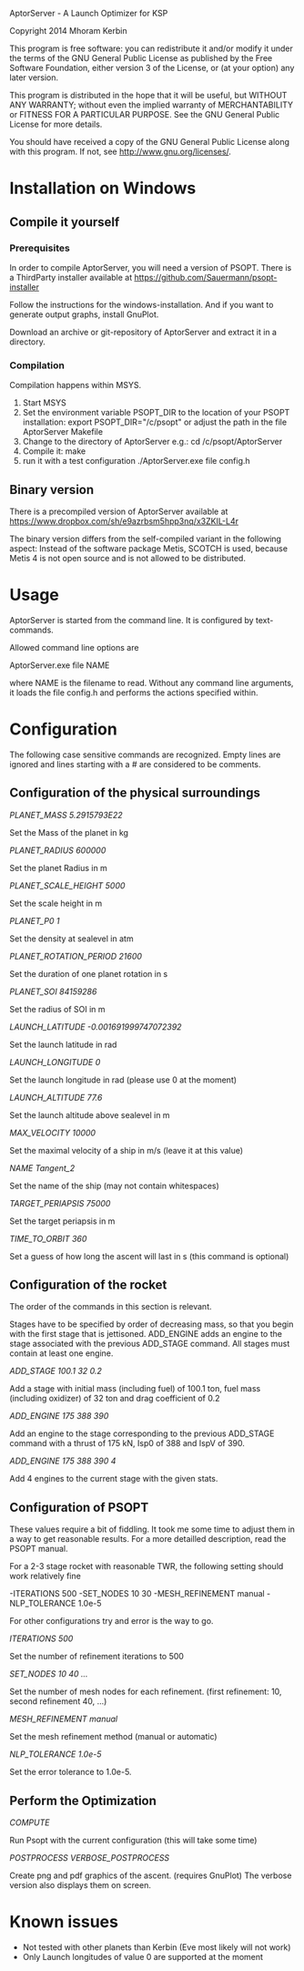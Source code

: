AptorServer - A Launch Optimizer for KSP

Copyright 2014 Mhoram Kerbin

This program is free software: you can redistribute it and/or modify
it under the terms of the GNU General Public License as published by
the Free Software Foundation, either version 3 of the License, or (at
your option) any later version.

This program is distributed in the hope that it will be useful, but
WITHOUT ANY WARRANTY; without even the implied warranty of
MERCHANTABILITY or FITNESS FOR A PARTICULAR PURPOSE.  See the GNU
General Public License for more details.

You should have received a copy of the GNU General Public License
along with this program.  If not, see <http://www.gnu.org/licenses/>.


# Installation on Windows

## Compile it yourself

### Prerequisites

In order to compile AptorServer, you will need a version of PSOPT.
There is a ThirdParty installer available at
https://github.com/Sauermann/psopt-installer

Follow the instructions for the windows-installation. And if you want
to generate output graphs, install GnuPlot.

Download an archive or git-repository of AptorServer and extract it in
a directory.

### Compilation

Compilation happens within MSYS.
1. Start MSYS
2. Set the environment variable PSOPT_DIR to the location of your
   PSOPT installation:
   export PSOPT_DIR="/c/psopt"
   or adjust the path in the file AptorServer Makefile
3. Change to the directory of AptorServer e.g.:
   cd /c/psopt/AptorServer
4. Compile it:
   make
5. run it with a test configuration
   ./AptorServer.exe file config.h

## Binary version

There is a precompiled version of AptorServer available at
https://www.dropbox.com/sh/e9azrbsm5hpp3nq/x3ZKIL-L4r

The binary version differs from the self-compiled variant in the
following aspect:
Instead of the software package Metis, SCOTCH is used, because Metis 4
is not open source and is not allowed to be distributed.

# Usage

AptorServer is started from the command line.
It is configured by text-commands.

Allowed command line options are

AptorServer.exe file NAME

where NAME is the filename to read.
Without any command line arguments, it loads the file config.h and
performs the actions specified within.


# Configuration

The following case sensitive commands are recognized. Empty lines are
ignored and lines starting with a \# are considered to be comments.

## Configuration of the physical surroundings

*PLANET_MASS 5.2915793E22*

Set the Mass of the planet in kg

*PLANET_RADIUS 600000*

Set the planet Radius in m

*PLANET_SCALE_HEIGHT 5000*

Set the scale height in m

*PLANET_P0 1*

Set the density at sealevel in atm

*PLANET_ROTATION_PERIOD 21600*

Set the duration of one planet rotation in s

*PLANET_SOI 84159286*

Set the radius of SOI in m

*LAUNCH_LATITUDE -0.001691999747072392*

Set the launch latitude in rad

*LAUNCH_LONGITUDE 0*

Set the launch longitude in rad (please use 0 at the moment)

*LAUNCH_ALTITUDE 77.6*

Set the launch altitude above sealevel in m

*MAX_VELOCITY 10000*

Set the maximal velocity of a ship in m/s (leave it at this value)

*NAME Tangent_2*

Set the name of the ship (may not contain whitespaces)

*TARGET_PERIAPSIS 75000*

Set the target periapsis in m

*TIME_TO_ORBIT 360*

Set a guess of how long the ascent will last in s (this command is optional)


## Configuration of the rocket

The order of the commands in this section is relevant.

Stages have to be specified by order of decreasing mass, so that you
begin with the first stage that is jettisoned.
ADD_ENGINE adds an engine to the stage associated with the previous
ADD_STAGE command.
All stages must contain at least one engine.


*ADD_STAGE 100.1 32 0.2*

Add a stage with initial mass (including fuel) of 100.1 ton, fuel mass
(including oxidizer) of 32 ton and drag coefficient of 0.2

*ADD_ENGINE 175 388 390*

Add an engine to the stage corresponding to the previous ADD_STAGE
command with a thrust of 175 kN, Isp0 of 388 and IspV of 390.

*ADD_ENGINE 175 388 390 4*

Add 4 engines to the current stage with the given stats.

## Configuration of PSOPT

These values require a bit of fiddling. It took me some time to adjust
them in a way to get reasonable results. For a more detailled
description, read the PSOPT manual.

For a 2-3 stage rocket with reasonable TWR, the following setting
should work relatively fine

-ITERATIONS 500
-SET_NODES 10 30
-MESH_REFINEMENT manual
-NLP_TOLERANCE 1.0e-5

For other configurations try and error is the way to go.

*ITERATIONS 500*

Set the number of refinement iterations to 500

*SET_NODES 10 40 ...*

Set the number of mesh nodes for each refinement. (first refinement:
10, second refinement 40, ...)

*MESH_REFINEMENT manual*

Set the mesh refinement method (manual or automatic)

*NLP_TOLERANCE 1.0e-5*

Set the error tolerance to 1.0e-5.




## Perform the Optimization

*COMPUTE*

Run Psopt with the current configuration (this will take some time)

*POSTPROCESS*
*VERBOSE_POSTPROCESS*

Create png and pdf graphics of the ascent. (requires GnuPlot)
The verbose version also displays them on screen.



# Known issues

- Not tested with other planets than Kerbin (Eve most likely will not work)
- Only Launch longitudes of value 0 are supported at the moment

